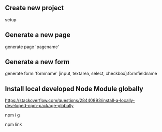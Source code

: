 ## Create new project

setup

## Generate a new page

generate page 'pagename'

## Generate a new form

generate form 'formname' [input, textarea, select, checkbox]:formfieldname

## Install local developed Node Module globally

https://stackoverflow.com/questions/28440893/install-a-locally-developed-npm-package-globally

npm i g

npm link
